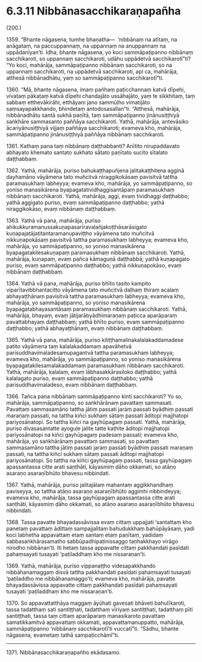 # 6.3.11 Nibbānasacchikaraṇapañha

(200.)

1359\. “Bhante nāgasena, tumhe bhaṇatha—  ‘nibbānaṃ na atītaṃ, na anāgataṃ, na paccuppannaṃ, na uppannaṃ na anuppannaṃ na uppādanīyan’ti. Idha, bhante nāgasena, yo koci sammāpaṭipanno nibbānaṃ sacchikaroti, so uppannaṃ sacchikaroti, udāhu uppādetvā sacchikarotī”ti? “Yo koci, mahārāja, sammāpaṭipanno nibbānaṃ sacchikaroti, so na uppannaṃ sacchikaroti, na uppādetvā sacchikaroti, api ca, mahārāja, atthesā nibbānadhātu, yaṃ so sammāpaṭipanno sacchikarotī”ti.

1360\. “Mā, bhante nāgasena, imaṃ pañhaṃ paṭicchannaṃ katvā dīpehi, vivaṭaṃ pākaṭaṃ katvā dīpehi chandajāto ussāhajāto, yaṃ te sikkhitaṃ, taṃ sabbaṃ etthevākirāhi, etthāyaṃ jano sammūḷho vimatijāto saṃsayapakkhando, bhindetaṃ antodosasallan”ti. “Atthesā, mahārāja, nibbānadhātu santā sukhā paṇītā, taṃ sammāpaṭipanno jinānusiṭṭhiyā saṅkhāre sammasanto paññāya sacchikaroti. Yathā, mahārāja, antevāsiko ācariyānusiṭṭhiyā vijjaṃ paññāya sacchikaroti; evameva kho, mahārāja, sammāpaṭipanno jinānusiṭṭhiyā paññāya nibbānaṃ sacchikaroti.

1361\. Kathaṃ pana taṃ nibbānaṃ daṭṭhabbanti? Anītito nirupaddavato abhayato khemato santato sukhato sātato paṇītato sucito sītalato daṭṭhabbaṃ.

1362\. Yathā, mahārāja, puriso bahukaṭṭhapuñjena jalitakaṭṭhitena agginā dayhamāno vāyāmena tato muñcitvā niraggikokāsaṃ pavisitvā tattha paramasukhaṃ labheyya; evameva kho, mahārāja, yo sammāpaṭipanno, so yoniso manasikārena byapagatatividhaggisantāpaṃ paramasukhaṃ nibbānaṃ sacchikaroti. Yathā, mahārāja, aggi, evaṃ tividhaggi daṭṭhabbo; yathā aggigato puriso, evaṃ sammāpaṭipanno daṭṭhabbo; yathā niraggikokāso, evaṃ nibbānaṃ daṭṭhabbaṃ.

1363\. Yathā vā pana, mahārāja, puriso ahikukkuramanussakuṇapasarīravaḷañjakoṭṭhāsarāsigato kuṇapajaṭājaṭitantaramanupaviṭṭho vāyāmena tato muñcitvā nikkuṇapokāsaṃ pavisitvā tattha paramasukhaṃ labheyya; evameva kho, mahārāja, yo sammāpaṭipanno, so yoniso manasikārena byapagatakilesakuṇapaṃ paramasukhaṃ nibbānaṃ sacchikaroti. Yathā, mahārāja, kuṇapaṃ, evaṃ pañca kāmaguṇā daṭṭhabbā; yathā kuṇapagato puriso, evaṃ sammāpaṭipanno daṭṭhabbo; yathā nikkuṇapokāso, evaṃ nibbānaṃ daṭṭhabbaṃ.

1364\. Yathā vā pana, mahārāja, puriso bhīto tasito kampito viparītavibbhantacitto vāyāmena tato muñcitvā daḷhaṃ thiraṃ acalaṃ abhayaṭṭhānaṃ pavisitvā tattha paramasukhaṃ labheyya; evameva kho, mahārāja, yo sammāpaṭipanno, so yoniso manasikārena byapagatabhayasantāsaṃ paramasukhaṃ nibbānaṃ sacchikaroti. Yathā, mahārāja, bhayaṃ, evaṃ jātijarābyādhimaraṇaṃ paṭicca aparāparaṃ pavattabhayaṃ daṭṭhabbaṃ; yathā bhīto puriso, evaṃ sammāpaṭipanno daṭṭhabbo; yathā abhayaṭṭhānaṃ, evaṃ nibbānaṃ daṭṭhabbaṃ.

1365\. Yathā vā pana, mahārāja, puriso kiliṭṭhamalinakalalakaddamadese patito vāyāmena taṃ kalalakaddamaṃ apavāhetvā parisuddhavimaladesamupagantvā tattha paramasukhaṃ labheyya; evameva kho, mahārāja, yo sammāpaṭipanno, so yoniso manasikārena byapagatakilesamalakaddamaṃ paramasukhaṃ nibbānaṃ sacchikaroti. Yathā, mahārāja, kalalaṃ, evaṃ lābhasakkārasiloko daṭṭhabbo; yathā kalalagato puriso, evaṃ sammāpaṭipanno daṭṭhabbo; yathā parisuddhavimaladeso, evaṃ nibbānaṃ daṭṭhabbaṃ.

1366\. Tañca pana nibbānaṃ sammāpaṭipanno kinti sacchikaroti? Yo so, mahārāja, sammāpaṭipanno, so saṅkhārānaṃ pavattaṃ sammasati. Pavattaṃ sammasamāno tattha jātiṃ passati jaraṃ passati byādhiṃ passati maraṇaṃ passati, na tattha kiñci sukhaṃ sātaṃ passati āditopi majjhatopi pariyosānatopi. So tattha kiñci na gayhūpagaṃ passati. Yathā, mahārāja, puriso divasasantatte ayoguḷe jalite tatte kaṭhite āditopi majjhatopi pariyosānatopi na kiñci gayhūpagaṃ padesaṃ passati; evameva kho, mahārāja, yo saṅkhārānaṃ pavattaṃ sammasati, so pavattaṃ sammasamāno tattha jātiṃ passati jaraṃ passati byādhiṃ passati maraṇaṃ passati, na tattha kiñci sukhaṃ sātaṃ passati āditopi majjhatopi pariyosānatopi. So tattha na kiñci gayhūpagaṃ passati, tassa gayhūpagaṃ apassantassa citte arati saṇṭhāti, kāyasmiṃ ḍāho okkamati, so atāṇo asaraṇo asaraṇībhūto bhavesu nibbindati.

1367\. Yathā, mahārāja, puriso jalitajālaṃ mahantaṃ aggikkhandhaṃ paviseyya, so tattha atāṇo asaraṇo asaraṇībhūto aggimhi nibbindeyya; evameva kho, mahārāja, tassa gayhūpagaṃ apassantassa citte arati saṇṭhāti, kāyasmiṃ ḍāho okkamati, so atāṇo asaraṇo asaraṇībhūto bhavesu nibbindati.

1368\. Tassa pavatte bhayadassāvissa evaṃ cittaṃ uppajjati ‘santattaṃ kho panetaṃ pavattaṃ ādittaṃ sampajjalitaṃ bahudukkhaṃ bahūpāyāsaṃ, yadi koci labhetha appavattaṃ etaṃ santaṃ etaṃ paṇītaṃ, yadidaṃ sabbasaṅkhārasamatho sabbūpadhipaṭinissaggo taṇhakkhayo virāgo nirodho nibbānan’ti. Iti hetaṃ tassa appavatte cittaṃ pakkhandati pasīdati pahaṃsayati tusayati ‘paṭiladdhaṃ kho me nissaraṇan’ti.

1369\. Yathā, mahārāja, puriso vippanaṭṭho videsapakkhando nibbāhanamaggaṃ disvā tattha pakkhandati pasīdati pahaṃsayati tusayati ‘paṭiladdho me nibbāhanamaggo’ti; evameva kho, mahārāja, pavatte bhayadassāvissa appavatte cittaṃ pakkhandati pasīdati pahaṃsayati tusayati ‘paṭiladdhaṃ kho me nissaraṇan’ti.

1370\. So appavattatthāya maggaṃ āyūhati gavesati bhāveti bahulīkaroti, tassa tadatthaṃ sati santiṭṭhati, tadatthaṃ vīriyaṃ santiṭṭhati, tadatthaṃ pīti santiṭṭhati, tassa taṃ cittaṃ aparāparaṃ manasikaroto pavattaṃ samatikkamitvā appavattaṃ okkamati, appavattamanuppatto, mahārāja, sammāpaṭipanno ‘nibbānaṃ sacchikarotī’ti vuccatī”ti. “Sādhu, bhante nāgasena, evametaṃ tathā sampaṭicchāmī”ti.

---

1371\. Nibbānasacchikaraṇapañho ekādasamo.
